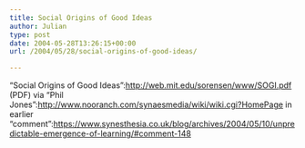 ```yaml
---
title: Social Origins of Good Ideas
author: Julian
type: post
date: 2004-05-28T13:26:15+00:00
url: /2004/05/28/social-origins-of-good-ideas/

---
```

&#8220;Social Origins of Good Ideas&#8221;:http://web.mit.edu/sorensen/www/SOGI.pdf (PDF) via &#8220;Phil Jones&#8221;:http://www.nooranch.com/synaesmedia/wiki/wiki.cgi?HomePage in earlier &#8220;comment&#8221;:https://www.synesthesia.co.uk/blog/archives/2004/05/10/unpredictable-emergence-of-learning/#comment-148